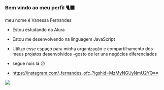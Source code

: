 ### Bem vindo ao meu perfil 🐈‍⬛

meu nome é Vanessa Fernandes

- Estou estudando na Alura
- Estou me desenvolvendo na linguagem JavaScript
- Utilizo esse espaço para minha organização e compartilhamento dos meus projetos desenvolvidos
-gosto de ler uns negócios diferenciados
- segue nois lá 😗
 
- https://instagram.com/_fernandes_ofc_?igshid=MzMyNGUyNmU2YQ==

![](https://media.tenor.com/msa2F_fEUewAAAAC/kenjaku.gif)  


